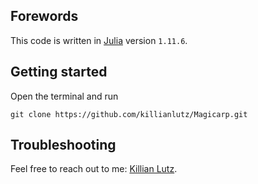 ## Forewords 
This code is written in [Julia](https://julialang.org/) version `1.11.6`.

## Getting started 
Open the terminal and run
```
git clone https://github.com/killianlutz/Magicarp.git
```

## Troubleshooting
Feel free to reach out to me: [Killian Lutz](https://killianlutz.github.io/).